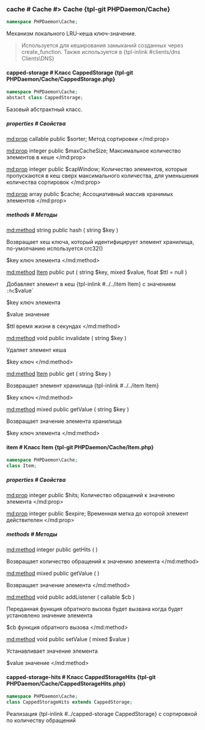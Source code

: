 ### cache # Cache #> Cache {tpl-git PHPDaemon/Cache}

```php
namespace PHPDaemon\Cache;
```

Механизм локального LRU-кеша ключ-значение.

> Используется для кеширования замыканий созданных через create_function. Также используется в {tpl-inlink #clients/dns Clients\DNS}

#### capped-storage # Класс CappedStorage {tpl-git PHPDaemon/Cache/CappedStorage.php}

```php
namespace PHPDaemon\Cache;
abstact class CappedStorage;
```

Базовый абстрактный класс.

##### properties # Свойства

<md:prop>
callable public $sorter;
Метод сортировки
</md:prop>

<md:prop>
integer public $maxCacheSize;
Максимальное количество элементов в кеше
</md:prop>

<md:prop>
integer public $capWindow;
Количество элементов, которые пропускаются в кеш сверх максимального количества, для уменьшения количества сортировок
</md:prop>

<md:prop>
array public $cache;
Ассоциативный массив хранимых элементов
</md:prop>

##### methods # Методы

<md:method>
string public hash ( string $key )

Возвращает хеш ключа, который идентифицирует элемент хранилища, по-умолчанию используется crc32()

$key
ключ элемента
</md:method>

<md:method>
[Item](#../../item) public put ( string $key, mixed $value, float $ttl = null )

Добавляет элемент в кеш {tpl-inlink #../../item Item} с значением `:hc`$value`

$key
ключ элемента

$value
значение

$ttl
время жизни в секундах
</md:method>

<md:method>
void public invalidate ( string $key )

Удаляет элемент кеша

$key
ключ
</md:method>

<md:method>
[Item](#../../item) public get ( string $key )

Возвращает элемент хранилища {tpl-inlink #../../item Item}

$key
ключ
</md:method>

<md:method>
mixed public getValue ( string $key )

Возвращает значение элемента хранилища

$key
ключ элемента
</md:method>

#### item # Класс Item {tpl-git PHPDaemon/Cache/Item.php}

```php
namespace PHPDaemon\Cache;
class Item;
```

##### properties # Свойства

<md:prop>
integer public $hits;
Количество обращений к значению элемента
</md:prop>

<md:prop>
integer public $expire;
Временная метка до которой элемент действителен
</md:prop>

##### methods # Методы

<md:method>
integer public getHits ( )

Возвращает количество обращений к значению элемента
</md:method>

<md:method>
mixed public getValue ( )

Возвращает значение элемента
</md:method>

<md:method>
void public addListener ( callable $cb )

Переданная функция обратного вызова будет вызвана когда будет установлено значение элемента

$cb
функция обратного вызова
</md:method>

<md:method>
void public setValue ( mixed $value )

Устанавливает значение элемента

$value
значение
</md:method>

#### capped-storage-hits # Класс CappedStorageHits {tpl-git PHPDaemon/Cache/CappedStorageHits.php}

```php
namespace PHPDaemon\Cache;
class CappedStorageHits extends CappedStorage;
```

Реализация {tpl-inlink #../capped-storage CappedStorage} с сортировкой по количеству обращений

